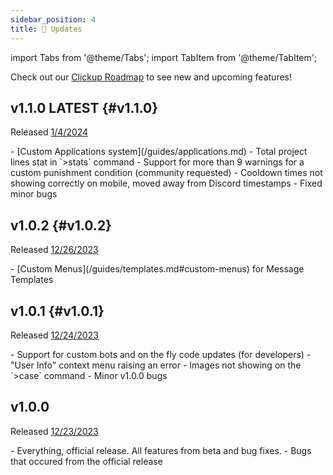 ```yaml
---
sidebar_position: 4
title: 📢 Updates
---
```


import Tabs from '@theme/Tabs';
import TabItem from '@theme/TabItem';

Check out our [Clickup Roadmap](https://sharing.clickup.com/36041748/l/h/6-900902486041-1/c850810baf29f0f) to see new and upcoming features!

## v1.1.0 <span className="badge badge--primary">LATEST</span> {#v1.1.0}
Released [1/4/2024](./updates.md)

<Tabs>
  <TabItem value="added" label="Added" default>
  - [Custom Applications system](/guides/applications.md)
  - Total project lines stat in `>stats` command
  - Support for more than 9 warnings for a custom punishment condition (community requested)
  </TabItem>
  <TabItem value="fixed" label="Fixed">
    - Cooldown times not showing correctly on mobile, moved away from Discord timestamps
    - Fixed minor bugs
  </TabItem>
</Tabs>

## v1.0.2 {#v1.0.2}
Released [12/26/2023](./updates.md)

<Tabs>
  <TabItem value="added" label="Added">
    - [Custom Menus](/guides/templates.md#custom-menus) for Message Templates
  </TabItem>
</Tabs>

## v1.0.1 {#v1.0.1}
Released [12/24/2023](./updates.md)

<Tabs>
  <TabItem value="added" label="Added">
    - Support for custom bots and on the fly code updates (for developers)
  </TabItem>
  <TabItem value="fixed" label="Fixed">
    - "User Info" context menu raising an error
    - Images not showing on the `>case` command
    - Minor v1.0.0 bugs
  </TabItem>
</Tabs>

## v1.0.0
Released [12/23/2023](./updates.md)

<Tabs>
  <TabItem value="added" label="Added">
    - Everything, official release. All features from beta and bug fixes.
  </TabItem>
  <TabItem value="fixed" label="Fixed">
   - Bugs that occured from the official release
  </TabItem>
</Tabs>
